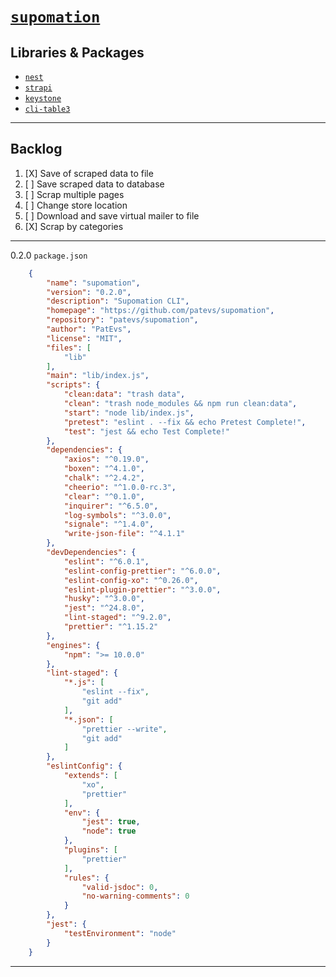 
# [`supomation`](https://github.com/patevs/supomation)

## Libraries & Packages

- [`nest`](https://github.com/nestjs/nest)
- [`strapi`](https://github.com/strapi/strapi)
- [`keystone`](https://github.com/keystonejs/keystone)
- [`cli-table3`](https://github.com/cli-table/cli-table3)

---

## Backlog

1. [X] Save of scraped data to file
2. [ ] Save scraped data to database
3. [ ] Scrap multiple pages
4. [ ] Change store location
5. [ ] Download and save virtual mailer to file
6. [X] Scrap by categories

---

0.2.0 `package.json`

```json
    {
        "name": "supomation",
        "version": "0.2.0",
        "description": "Supomation CLI",
        "homepage": "https://github.com/patevs/supomation",
        "repository": "patevs/supomation",
        "author": "PatEvs",
        "license": "MIT",
        "files": [
            "lib"
        ],
        "main": "lib/index.js",
        "scripts": {
            "clean:data": "trash data",
            "clean": "trash node_modules && npm run clean:data",
            "start": "node lib/index.js",
            "pretest": "eslint . --fix && echo Pretest Complete!",
            "test": "jest && echo Test Complete!"
        },
        "dependencies": {
            "axios": "^0.19.0",
            "boxen": "^4.1.0",
            "chalk": "^2.4.2",
            "cheerio": "^1.0.0-rc.3",
            "clear": "^0.1.0",
            "inquirer": "^6.5.0",
            "log-symbols": "^3.0.0",
            "signale": "^1.4.0",
            "write-json-file": "^4.1.1"
        },
        "devDependencies": {
            "eslint": "^6.0.1",
            "eslint-config-prettier": "^6.0.0",
            "eslint-config-xo": "^0.26.0",
            "eslint-plugin-prettier": "^3.0.0",
            "husky": "^3.0.0",
            "jest": "^24.8.0",
            "lint-staged": "^9.2.0",
            "prettier": "^1.15.2"
        },
        "engines": {
            "npm": ">= 10.0.0"
        },
        "lint-staged": {
            "*.js": [
                "eslint --fix",
                "git add"
            ],
            "*.json": [
                "prettier --write",
                "git add"
            ]
        },
        "eslintConfig": {
            "extends": [
                "xo",
                "prettier"
            ],
            "env": {
                "jest": true,
                "node": true
            },
            "plugins": [
                "prettier"
            ],
            "rules": {
                "valid-jsdoc": 0,
                "no-warning-comments": 0
            }
        },
        "jest": {
            "testEnvironment": "node"
        }
    }
```

---

